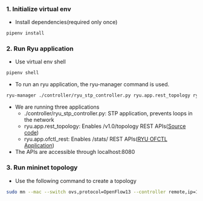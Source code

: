 ### 1. Initialize virtual env 
- Install dependencies(required only once)
```sh
pipenv install
```

### 2. Run Ryu application
- Use virtual env shell 
```sh
pipenv shell
```
- To run an ryu application, the ryu-manager command is used. 
```sh
ryu-manager ./controller/ryu_stp_controller.py ryu.app.rest_topology ryu.app.ofctl_rest --wsapi-host=127.0.0.1 --wsapi-port=8080 --observe-links --ofp-tcp-listen-port 10001
```
- We are running three applications
    - ./controller/ryu_stp_controller.py: STP application, prevents loops in the network
    - ryu.app.rest_topology: Enables /v1.0/topology REST APIs([Source code](https://github.com/faucetsdn/ryu/blob/master/ryu/app/rest_topology.py))
    - ryu.app.ofctl_rest: Enables /stats/ REST APIs([RYU OFCTL Application](https://ryu.readthedocs.io/en/latest/app/ofctl_rest.html#get-table-features))
- The APIs are accessible through localhost:8080 

### 3. Run mininet topology
- Use the following command to create a topology
```sh
sudo mn --mac --switch ovs,protocol=OpenFlow13 --controller remote,ip=127.0.0.1,port=10001 --custom ./topology/topos.py --topo TriangleTopo
```
